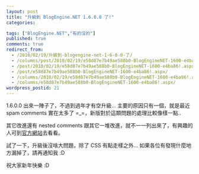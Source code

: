 ```yaml
---
layout: post
title: "升級到 BlogEngine.NET 1.6.0.0 了!"
categories:

tags: ["BlogEngine.NET","有的沒的"]
published: true
comments: true
redirect_from:
  - /2010/02/19/升級到-blogengine-net-1-6-0-0-了/
  - /columns/post/2010/02/19/e58d87e7b49ae588b0-BlogEngineNET-1600-e4ba86!.aspx/
  - /post/2010/02/19/e58d87e7b49ae588b0-BlogEngineNET-1600-e4ba86!.aspx/
  - /post/e58d87e7b49ae588b0-BlogEngineNET-1600-e4ba86!.aspx/
  - /columns/2010/02/19/e58d87e7b49ae588b0-BlogEngineNET-1600-e4ba86!.aspx/
  - /columns/e58d87e7b49ae588b0-BlogEngineNET-1600-e4ba86!.aspx/
wordpress_postid: 21
---
```


1.6.0.0 出來一陣子了，不過到過年才有空升級... 主要的原因只有一個，就是最近 spam comments 實在太多了 =_=，新版對於這類問題的處理比較像樣一點..

其它改進還有 nested comments 跟其它一堆改進，就不一一列出來了，有興趣的人可到[官方網站](http://www.codeplex.com/blogengine)去看看。

試了一下，升級後沒啥大問題，除了 CSS 有點走樣之外... 如果各位有發現什麼地方漏掉了，請再通知我 :D

祝大家新年快樂 :D
